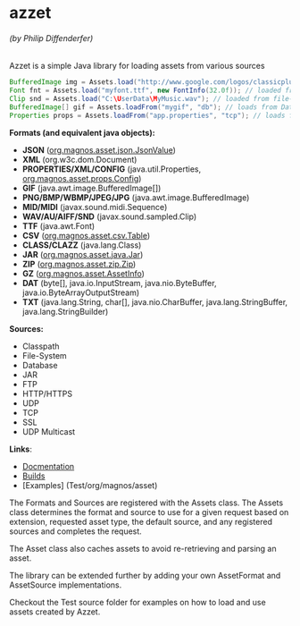 <h1>azzet</h1>
<h6>(by Philip Diffenderfer)</h6>

Azzet is a simple Java library for loading assets from various sources

```java
BufferedImage img = Assets.load("http://www.google.com/logos/classicplus.png"); // loaded from website
Font fnt = Assets.load("myfont.ttf", new FontInfo(32.0f)); // loaded from classpath
Clip snd = Assets.load("C:\UserData\MyMusic.wav"); // loaded from file-system
BufferedImage[] gif = Assets.loadFrom("mygif", "db"); // loads from DatabaseSource saved as "db"
Properties props = Assets.loadFrom("app.properties", "tcp"); // loads from TcpSource saved as "tcp"
```

<b>Formats (and equivalent java objects):</b>
- <b>JSON</b> ([org.magnos.asset.json.JsonValue](Formats/org/magnos/asset/json/JsonValue.java))
- <b>XML</b> (org.w3c.dom.Document)
- <b>PROPERTIES/XML/CONFIG</b> (java.util.Properties, [org.magnos.asset.props.Config](Formats/org/magnos/asset/props/Config.java))
- <b>GIF</b> (java.awt.image.BufferedImage[])
- <b>PNG/BMP/WBMP/JPEG/JPG</b> (java.awt.image.BufferedImage)
- <b>MID/MIDI</b> (javax.sound.midi.Sequence)
- <b>WAV/AU/AIFF/SND</b> (javax.sound.sampled.Clip)
- <b>TTF</b> (java.awt.Font)
- <b>CSV</b> ([org.magnos.asset.csv.Table](Formats/org/magnos/asset/csv/Table.java))
- <b>CLASS/CLAZZ</b> (java.lang.Class)
- <b>JAR</b> ([org.magnos.asset.java.Jar](Formats/org/magnos/asset/java/Jar.java))
- <b>ZIP</b> ([org.magnos.asset.zip.Zip](Formats/org/magnos/asset/zip/Zip.java))
- <b>GZ</b> ([org.magnos.asset.AssetInfo](Source/org/magnos/asset/AssetInfo.java))
- <b>DAT</b> (byte[], java.io.InputStream, java.nio.ByteBuffer, java.io.ByteArrayOutputStream)
- <b>TXT</b> (java.lang.String, char[], java.nio.CharBuffer, java.lang.StringBuffer, java.lang.StringBuilder)

<b>Sources:</b>
- Classpath
- File-System
- Database
- JAR
- FTP
- HTTP/HTTPS
- UDP
- TCP
- SSL
- UDP Multicast 

<b>Links</b>:
- [Docmentation](http://clickermonkey.github.com/azzet/) 
- [Builds](build)
- [Examples] (Test/org/magnos/asset)

The Formats and Sources are registered with the Assets class. The Assets class determines the format and source to use for a given request based on extension, requested asset type, the default source, and any registered sources and completes the request. 

The Asset class also caches assets to avoid re-retrieving and parsing an asset.

The library can be extended further by adding your own AssetFormat and AssetSource implementations.

Checkout the Test source folder for examples on how to load and use assets created by Azzet.
